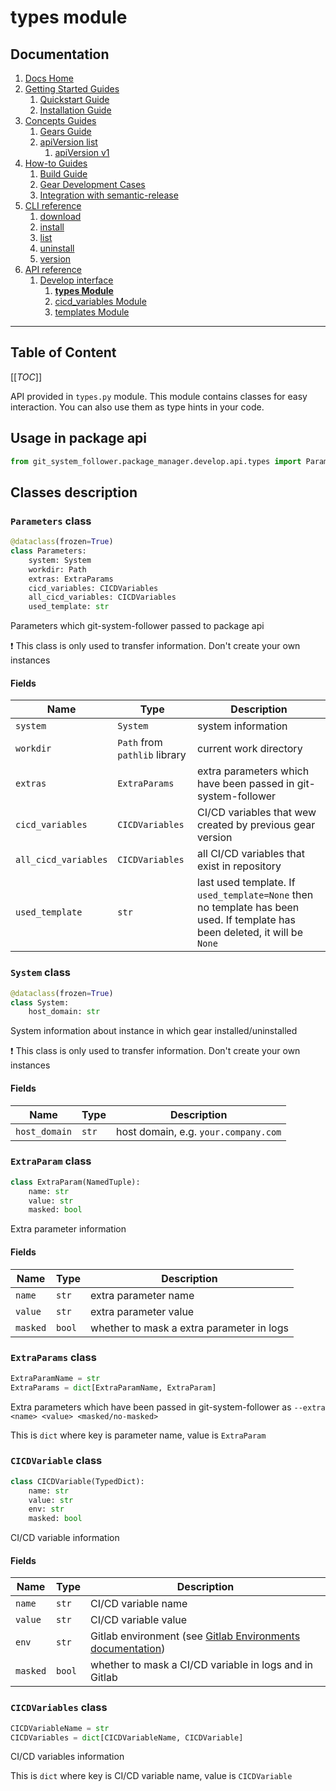 # types module
## Documentation
1. [Docs Home](../../docs_home.md)
2. [Getting Started Guides](../../getting_started.md) 
   1. [Quickstart Guide](../../getting_started/quickstart.md)
   2. [Installation Guide](../../getting_started/installation.md)
3. [Concepts Guides](../../concepts.md)  
   1. [Gears Guide](../../concepts/gears.md)
   2. [apiVersion list](../../concepts/api_version_list.md)
      1. [apiVersion v1](../../concepts/api_version_list/v1.md) 
4. [How-to Guides](../../how_to.md)  
   1. [Build Guide](../../how_to/build.md)
   2. [Gear Development Cases](../../how_to/gear_development_cases.md)
   3. [Integration with semantic-release](../../how_to/integration_with_semantic_release.md)
5. [CLI reference](../../cli_reference.md)
   1. [download](../../cli_reference/download.md)
   2. [install](../../cli_reference/install.md) 
   3. [list](../../cli_reference/list.md)
   4. [uninstall](../../cli_reference/uninstall.md)
   5. [version](../../cli_reference/version.md)
6. [API reference](../../api_reference.md)  
   1. [Develop interface](../develop_interface.md)
      1. **[types Module](types.md)**
      2. [cicd_variables Module](cicd_variables.md)
      3. [templates Module](templates.md)

---

## Table of Content
[[_TOC_]]

API provided in `types.py` module. This module contains classes for easy interaction. You can also use them as type hints in your code.

## Usage in package api
```python
from git_system_follower.package_manager.develop.api.types import Parameters, System, ExtraParam, ExtraParams, CICDVariable, CICDVariables
```

## Classes description
### `Parameters` class
```python
@dataclass(frozen=True)
class Parameters:
    system: System
    workdir: Path
    extras: ExtraParams
    cicd_variables: CICDVariables
    all_cicd_variables: CICDVariables
    used_template: str
```
Parameters which git-system-follower passed to package api

:exclamation: This class is only used to transfer information. Don't create your own instances

#### Fields
| Name                 | Type                          | Description                                                                                                                 |
|----------------------|-------------------------------|-----------------------------------------------------------------------------------------------------------------------------|
| `system`             | `System`                      | system information                                                                                                          |
| `workdir`            | `Path` from `pathlib` library | current work directory                                                                                                      |
| `extras`             | `ExtraParams`                 | extra parameters which have been passed in git-system-follower                                                             |
| `cicd_variables`     | `CICDVariables`               | CI/CD variables that wew created by previous gear version                                                                     |
| `all_cicd_variables` | `CICDVariables`               | all CI/CD variables that exist in repository                                                                                |
| `used_template`      | `str`                         | last used template. If `used_template=None` then no template has been used. If template has been deleted, it will be `None` |

### `System` class
```python
@dataclass(frozen=True)
class System:
    host_domain: str
```
System information about instance in which gear installed/uninstalled

:exclamation: This class is only used to transfer information. Don't create your own instances

#### Fields
| Name          | Type  | Description                          |
|---------------|-------|--------------------------------------|
| `host_domain` | `str` | host domain, e.g. `your.company.com` |

### `ExtraParam` class
```python
class ExtraParam(NamedTuple):
    name: str
    value: str
    masked: bool
```
Extra parameter information

#### Fields
| Name     | Type   | Description                               |
|----------|--------|-------------------------------------------|
| `name`   | `str`  | extra parameter name                      |
| `value`  | `str`  | extra parameter value                     |
| `masked` | `bool` | whether to mask a extra parameter in logs |

### `ExtraParams` class
```python
ExtraParamName = str
ExtraParams = dict[ExtraParamName, ExtraParam]
```
Extra parameters which have been passed in git-system-follower as `--extra <name> <value> <masked/no-masked>`

This is `dict` where key is parameter name, value is `ExtraParam`

### `CICDVariable` class

```python
class CICDVariable(TypedDict):
    name: str
    value: str
    env: str
    masked: bool
```
CI/CD variable information 

#### Fields
| Name     | Type   | Description                                                                                               |
|----------|--------|-----------------------------------------------------------------------------------------------------------|
| `name`   | `str`  | CI/CD variable name                                                                                       |
| `value`  | `str`  | CI/CD variable value                                                                                      |
| `env`    | `str`  | Gitlab environment (see [Gitlab Environments documentation](https://docs.gitlab.com/ee/ci/environments/)) |
| `masked` | `bool` | whether to mask a CI/CD variable in logs and in Gitlab                                                    |

### `CICDVariables` class

```python
CICDVariableName = str
CICDVariables = dict[CICDVariableName, CICDVariable]
```
CI/CD variables information

This is `dict` where key is CI/CD variable name, value is `CICDVariable` 